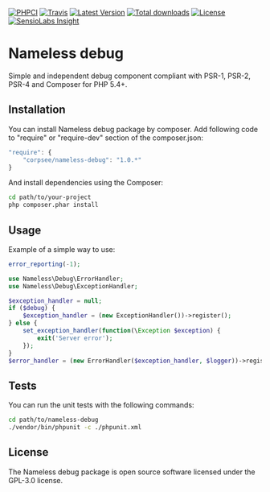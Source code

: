 [![PHPCI](http://phpci.corpsee.com/build-status/image/4?branch=master&label=PHPCI&style=flat-square)](http://phpci.corpsee.com/build-status/view/4?branch=master)
[![Travis](https://img.shields.io/travis/corpsee/nameless-debug/master.svg?label=Travis&style=flat-square)](https://travis-ci.org/corpsee/nameless-debug?branch=master)
[![Latest Version](https://img.shields.io/packagist/v/corpsee/nameless-debug.svg?label=Version&style=flat-square)](https://packagist.org/packages/corpsee/nameless-debug)
[![Total downloads](https://img.shields.io/packagist/dt/corpsee/nameless-debug.svg?label=Downloads&style=flat-square)](https://packagist.org/packages/corpsee/nameless-debug)
[![License](https://img.shields.io/packagist/l/corpsee/nameless-debug.svg?label=License&style=flat-square)](https://packagist.org/packages/corpsee/nameless-debug)
[![SensioLabs Insight](https://img.shields.io/sensiolabs/i/c9cec137-2be1-4e94-86dd-bd530952a9b8.svg?label=Insight&style=flat-square)](https://insight.sensiolabs.com/projects/c9cec137-2be1-4e94-86dd-bd530952a9b8)

Nameless debug
==============

Simple and independent debug component compliant with PSR-1, PSR-2, PSR-4 and Composer for PHP 5.4+.

Installation
------------

You can install Nameless debug package by composer. Add following code to "require" or "require-dev" section of the composer.json:

```javascript
"require": {
    "corpsee/nameless-debug": "1.0.*"
}
```

And install dependencies using the Composer:

```bash
cd path/to/your-project
php composer.phar install
```

Usage
-----

Example of a simple way to use:

```php
error_reporting(-1);

use Nameless\Debug\ErrorHandler;
use Nameless\Debug\ExceptionHandler;

$exception_handler = null;
if ($debug) {
    $exception_handler = (new ExceptionHandler())->register();
} else {
    set_exception_handler(function(\Exception $exception) {
        exit('Server error');
    });
}
$error_handler = (new ErrorHandler($exception_handler, $logger))->register();
```

Tests
-----

You can run the unit tests with the following commands:

```bash
cd path/to/nameless-debug
./vendor/bin/phpunit -c ./phpunit.xml
```

License
-------

The Nameless debug package is open source software licensed under the GPL-3.0 license.
